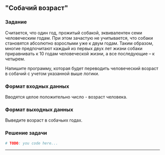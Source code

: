 ## "Собачий возраст"

### Задание

Считается, что один год, прожитый собакой, эквивалентен семи человеческим годам. 
При этом зачастую не учитывается, что собаки становятся абсолютно взрослыми уже к двум годам. 
Таким образом, многие предпочитают каждый из первых двух лет жизни собаки приравнивать к 10 годам
человеческой жизни, а все последующие – к четырем.

Напишите программу, которая будет переводить человеческий возраст
в собачий с учетом указанной выше логики.

### Формат входных данных

Вводятся целое положительно число - возраст человека.

### Формат выходных данных

Выведите возраст в собачьих годах.

### Решение задачи

```python
# TODO: you code here...
```

---
